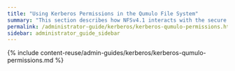 ```yaml
---
title: "Using Kerberos Permissions in the Qumulo File System"
summary: "This section describes how NFSv4.1 interacts with the secure file permissions that Kerberos enables for the Qumulo Core file system."
permalink: /administrator-guide/kerberos/kerberos-qumulo-permissions.html
sidebar: administrator_guide_sidebar
---
```


{% include content-reuse/admin-guides/kerberos/kerberos-qumulo-permissions.md %}
